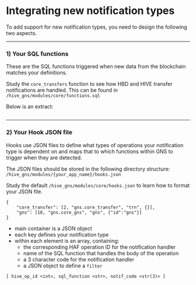 # Integrating new notification types

To add support for new notification types, you need to design the following two aspects.

---

### 1) Your SQL functions

These are the SQL functions triggered when new data from the blockchain matches your definitions.

Study the `core_transfers` function to see how HBD and HIVE transfer notifications are handled. This can be found in `/hive_gns/modules/core/functions.sql`

Below is an extract:

```

```

---

### 2) Your Hook JSON file

Hooks use JSON files to define what types of operations your notification type is dependent on and maps that to which functions within GNS to trigger when they are detected.

The JSON files should be stored in the following directory structure: `/hive_gns/modules/{your_app_name}/hooks.json`

Study the default `/hive_gns/modules/core/hooks.json` to learn how to format your JSON file.

```
{
    "core_transfer": [2, "gns.core_transfer", "trn", {}],
    "gns": [18, "gns.core_gns", "gns", {"id":"gns"}]
}
```

- main container is a JSON object
- each key defines your notification type
- within each element is an array, containing:
    - the corresponding HAF operation ID for the notification handler
    - name of the SQL function that handles the body of the operation
    - a 3 character code for the notification handler
    - a JSON object to define a `filter`

`[ hive_op_id <int>, sql_function <str>, notif_code <str(3)> ]`

